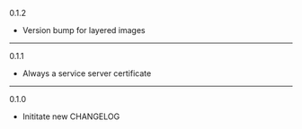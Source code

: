 0.1.2

* Version bump for layered images

---

0.1.1

* Always a service server certificate

---

0.1.0

* Inititate new CHANGELOG

